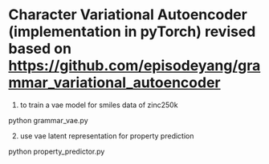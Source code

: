# Character Variational Autoencoder (implementation in pyTorch) revised based on  https://github.com/episodeyang/grammar_variational_autoencoder

1. to train a vae model for smiles data of zinc250k 

python grammar_vae.py

2. use vae latent representation for property prediction

python property_predictor.py
